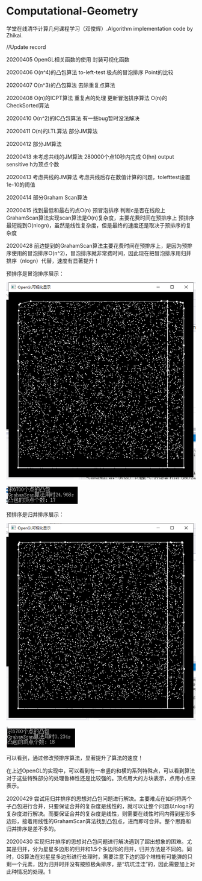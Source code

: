 # Computational-Geometry
学堂在线清华计算几何课程学习（邓俊辉）.Algorithm implementation code by Zhikai.

//Update record

20200405 OpenGL相关函数的使用 封装可视化函数

20200406 O(n^4)的凸包算法 to-left-test 极点的冒泡排序 Point的比较

20200407 O(n^3)的凸包算法 去除重复点算法

20200408 O(n)的ICPT算法 重复点的处理 更新冒泡排序算法 O(n)的CheckSorted算法

20200410 O(n^2)的IC凸包算法 有一些bug暂时没法解决

20200411 O(n)的LTL算法 部分JM算法

20200412 部分JM算法

20200413 未考虑共线的JM算法 280000个点10秒内完成 O(hn) output sensitive h为顶点个数

20200413 考虑共线的JM算法 考虑共线后存在数值计算的问题，tolefttest设置1e-10的阈值

20200414 部分Graham Scan算法

20200415 找到最低和最右的点O(n) 预冒泡排序 判断c是否在线段上 GrahamScan算法实现scan算法是O(n)复杂度，主要花费时间在预排序上 预排序最短能到O(nlogn)，虽然是线性复杂度，但是最终的速度还是取决于预排序的复杂度

20200428 前边提到的GrahamScan算法主要花费时间在预排序上，是因为预排序使用的冒泡排序O(n^2)，冒泡排序就非常费时间，因此现在把冒泡排序用归并排序（nlogn）代替，速度有显著提升！

预排序是冒泡排序展示：

![image](https://github.com/Robotics-Zhikai/Computational-Geometry/blob/master/image/3.png)

![image](https://github.com/Robotics-Zhikai/Computational-Geometry/blob/master/image/4.png)

预排序是归并排序展示：

![image](https://github.com/Robotics-Zhikai/Computational-Geometry/blob/master/image/1.png)

![image](https://github.com/Robotics-Zhikai/Computational-Geometry/blob/master/image/2.png)

可以看到，通过修改预排序算法，显著提升了算法的速度！

在上述OpenGL的实现中，可以看到有一串竖的和横的系列特殊点，可以看到算法对于这些特殊部分的处理鲁棒性还是比较强的。顶点用大的方块表示，点用小点来表示。

20200429 尝试用归并排序的思想对凸包问题进行解决。主要难点在如何将两个子凸包进行合并，只要保证合并的复杂度是线性的，就可以让整个问题以nlogn的复杂度进行解决。而要保证合并的复杂度是线性，则需要在线性时间内得到星形多边形，接着用线性的GrahamScan算法找到凸包点，进而即可合并。整个思路和归并排序是差不多的。

20200430 实现归并排序的思想对凸包问题进行解决遇到了超出想象的困难。尤其是归并，分为星星多边形的归并和1.5个多边形的归并，归并方法是不同的。同时，GS算法在对星星多边形进行处理时，需要注意下边的那个堆栈有可能弹的只剩一个元素，因为归并时并没有按照极角排序，是“坑坑洼洼”的，因此需要加上对此种情况的处理。1